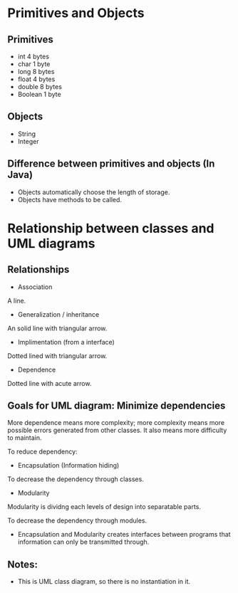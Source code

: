 # Primitives and Objects

## Primitives

* int 4 bytes
* char 1 byte
* long 8 bytes
* float 4 bytes
* double 8 bytes
* Boolean 1 byte

## Objects

* String
* Integer

## Difference between primitives and objects (In Java)

* Objects automatically choose the length of storage.
* Objects have methods to be called.


# Relationship between classes and UML diagrams

## Relationships

* Association

A line.

* Generalization / inheritance

An solid line with triangular arrow.

* Implimentation (from a interface)

Dotted lined with triangular arrow.

* Dependence

Dotted line with acute arrow.


## Goals for UML diagram: Minimize dependencies

More dependence means more complexity; more complexity means more possible errors generated from other classes.
It also means more difficulty to maintain.

To reduce dependency:

* Encapsulation (Information hiding)

To decrease the dependency through classes.

* Modularity

Modularity is dividng each levels of design into separatable parts.

To decrease the dependency through modules.

* Encapsulation and Modularity creates interfaces between programs that information can only be transmitted through.

## Notes:

* This is UML class diagram, so there is no instantiation in it.
